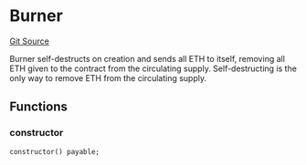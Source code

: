 # Burner
[Git Source](https://github.com/ethereum-optimism/optimism/blob/f7b73857601914eeea6fc4c1ba46ae99ca744d97/contracts/libraries/Burn.sol)

Burner self-destructs on creation and sends all ETH to itself, removing all ETH given to
the contract from the circulating supply. Self-destructing is the only way to remove ETH
from the circulating supply.


## Functions
### constructor


```solidity
constructor() payable;
```

